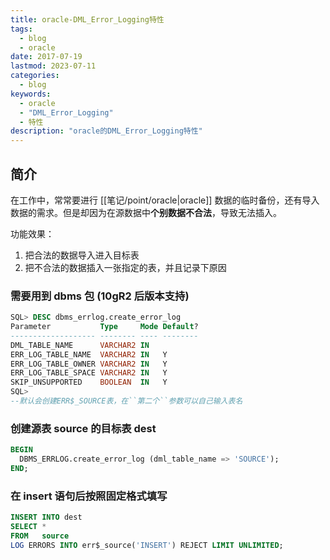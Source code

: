 ```yaml
---
title: oracle-DML_Error_Logging特性
tags:
  - blog
  - oracle
date: 2017-07-19
lastmod: 2023-07-11
categories:
  - blog
keywords:
  - oracle
  - "DML_Error_Logging"
  - 特性
description: "oracle的DML_Error_Logging特性"
---
```


## 简介

在工作中，常常要进行 [[笔记/point/oracle|oracle]] 数据的临时备份，还有导入数据的需求。但是却因为在源数据中**个别数据不合法**，导致无法插入。

功能效果：

1. 把合法的数据导入进入目标表
2. 把不合法的数据插入一张指定的表，并且记录下原因

### 需要用到 dbms 包 (10gR2 后版本支持)

```sql
SQL> DESC dbms_errlog.create_error_log
Parameter           Type     Mode Default? 
------------------- -------- ---- -------- 
DML_TABLE_NAME      VARCHAR2 IN            
ERR_LOG_TABLE_NAME  VARCHAR2 IN   Y        
ERR_LOG_TABLE_OWNER VARCHAR2 IN   Y        
ERR_LOG_TABLE_SPACE VARCHAR2 IN   Y        
SKIP_UNSUPPORTED    BOOLEAN  IN   Y        
SQL> 
--默认会创建ERR$_SOURCE表，在``第二个``参数可以自己输入表名 
```

### 创建源表 source 的目标表 dest

```sql
BEGIN
  DBMS_ERRLOG.create_error_log (dml_table_name => 'SOURCE');
END;
```

### 在 insert 语句后按照固定格式填写

```sql
INSERT INTO dest
SELECT *
FROM   source
LOG ERRORS INTO err$_source('INSERT') REJECT LIMIT UNLIMITED;
```
